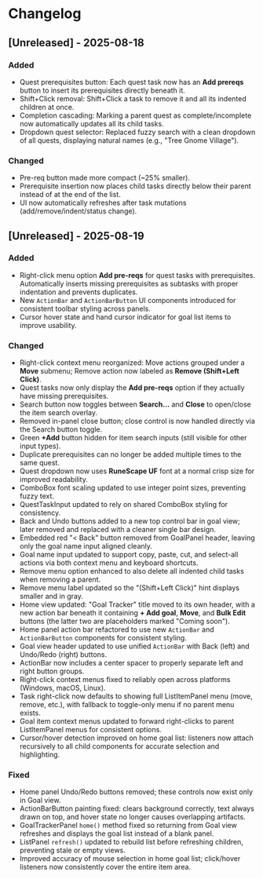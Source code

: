 # Changelog

## [Unreleased] - 2025-08-18

### Added
- Quest prerequisites button: Each quest task now has an **Add prereqs** button to insert its prerequisites directly beneath it.
- Shift+Click removal: Shift+Click a task to remove it and all its indented children at once.
- Completion cascading: Marking a parent quest as complete/incomplete now automatically updates all its child tasks.
- Dropdown quest selector: Replaced fuzzy search with a clean dropdown of all quests, displaying natural names (e.g., "Tree Gnome Village").

### Changed
- Pre-req button made more compact (~25% smaller).
- Prerequisite insertion now places child tasks directly below their parent instead of at the end of the list.
- UI now automatically refreshes after task mutations (add/remove/indent/status change).

## [Unreleased] - 2025-08-19

### Added
- Right-click menu option **Add pre-reqs** for quest tasks with prerequisites. Automatically inserts missing prerequisites as subtasks with proper indentation and prevents duplicates.
- New `ActionBar` and `ActionBarButton` UI components introduced for consistent toolbar styling across panels.
- Cursor hover state and hand cursor indicator for goal list items to improve usability.

### Changed
- Right-click context menu reorganized: Move actions grouped under a **Move** submenu; Remove action now labeled as **Remove (Shift+Left Click)**.
- Quest tasks now only display the **Add pre-reqs** option if they actually have missing prerequisites.
- Search button now toggles between **Search...** and **Close** to open/close the item search overlay.
- Removed in-panel close button; close control is now handled directly via the Search button toggle.
- Green **+Add** button hidden for item search inputs (still visible for other input types).
- Duplicate prerequisites can no longer be added multiple times to the same quest.
- Quest dropdown now uses **RuneScape UF** font at a normal crisp size for improved readability.
- ComboBox font scaling updated to use integer point sizes, preventing fuzzy text.
- QuestTaskInput updated to rely on shared ComboBox styling for consistency.
- Back and Undo buttons added to a new top control bar in goal view; later removed and replaced with a cleaner single bar design.
- Embedded red "< Back" button removed from GoalPanel header, leaving only the goal name input aligned cleanly.
- Goal name input updated to support copy, paste, cut, and select-all actions via both context menu and keyboard shortcuts.
- Remove menu option enhanced to also delete all indented child tasks when removing a parent.
- Remove menu label updated so the "(Shift+Left Click)" hint displays smaller and in gray.
- Home view updated: "Goal Tracker" title moved to its own header, with a new action bar beneath it containing **+ Add goal**, **Move**, and **Bulk Edit** buttons (the latter two are placeholders marked "Coming soon").
- Home panel action bar refactored to use new `ActionBar` and `ActionBarButton` components for consistent styling.
- Goal view header updated to use unified `ActionBar` with Back (left) and Undo/Redo (right) buttons.
- ActionBar now includes a center spacer to properly separate left and right button groups.
- Right-click context menus fixed to reliably open across platforms (Windows, macOS, Linux).
- Task right-click now defaults to showing full ListItemPanel menu (move, remove, etc.), with fallback to toggle-only menu if no parent menu exists.
- Goal item context menus updated to forward right-clicks to parent ListItemPanel menus for consistent options.
- Cursor/hover detection improved on home goal list: listeners now attach recursively to all child components for accurate selection and highlighting.

### Fixed
- Home panel Undo/Redo buttons removed; these controls now exist only in Goal view.
- ActionBarButton painting fixed: clears background correctly, text always drawn on top, and hover state no longer causes overlapping artifacts.
- GoalTrackerPanel `home()` method fixed so returning from Goal view refreshes and displays the goal list instead of a blank panel.
- ListPanel `refresh()` updated to rebuild list before refreshing children, preventing stale or empty views.
- Improved accuracy of mouse selection in home goal list; click/hover listeners now consistently cover the entire item area.
